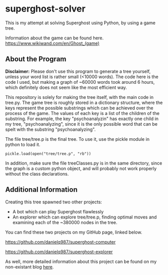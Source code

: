 # superghost-solver

This is my attempt at solving Superghost using Python, by using a game tree.

Information about the game can be found here. https://www.wikiwand.com/en/Ghost_(game)

## About the Program

**Disclaimer:** Please don't use this program to generate a tree yourself, unless your word list is rather small (<10000 words). The code here is the code I used, but making a graph of ~60000 words took around 6 hours, which definitely does not seem like the most efficient way.

This repository is solely for making the tree itself, with the main code in tree.py. The game tree is roughly stored in a dictionary structure, where the keys represent the possible substrings which can be achieved over the process of the game. The values of each key is a list of the children of the substring. For example, the key "psychoanalyzin" has exactly one child in my tree, "psychoanalyzing", since it is the only possible word that can be spelt with the substring "psychoanalyzing".

The file tree/tree.p is the final tree. To use it, use the pickle module in python to load it.
```
pickle.load(open("tree/tree.p", "rb"))
```
In addition, make sure the file treeClasses.py is in the same directory, since the graph is a custom python object, and will probably not work properly without the class declarations.

## Additional Information

Creating this tree spawned two other projects:
- A bot which can play Superghost flawlessly
- An explorer which can explore tree/tree.p, finding optimal moves and examining each of the ~380000 nodes in the tree.

You can find these two projects on my GitHub page, linked below.

https://github.com/danielq987/superghost-computer

https://github.com/danielq987/superghost-explorer

As well, more detailed information about this project can be found on my non-existant blog [here](https://danielq987.github.io/blog/posts/2020/10/15/superghost.html).
